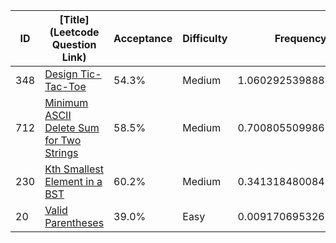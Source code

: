 |ID|[Title](Leetcode Question Link)|Acceptance|Difficulty|Frequency|
|----|-----|----|---|---|
|348|[Design Tic-Tac-Toe]( https://leetcode.com/problems/design-tic-tac-toe)|54.3%|Medium|1.0602925398886216|
|712|[Minimum ASCII Delete Sum for Two Strings]( https://leetcode.com/problems/minimum-ascii-delete-sum-for-two-strings)|58.5%|Medium|0.7008055099863686|
|230|[Kth Smallest Element in a BST]( https://leetcode.com/problems/kth-smallest-element-in-a-bst)|60.2%|Medium|0.3413184800841155|
|20|[Valid Parentheses]( https://leetcode.com/problems/valid-parentheses)|39.0%|Easy|0.009170695326061695|
